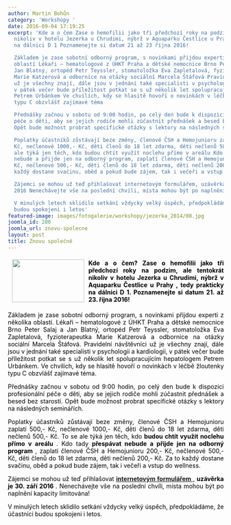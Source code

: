 ```yaml
---
author: Martin Bohůn
category: 'Workshopy '
date: 2016-09-04 17:19:25
excerpt: 'Kde a o čem Zase o hemofilii jako tři předchozí roky na podzim, ale tentokrát
  nikoliv v hotelu Jezerka u Chrudimi, nýbrž v Aquaparku Čestlice u Prahy, tedy prakticky
  na dálnici D 1 Poznamenejte si datum 21 až 23 října 2016!

  Základem je zase sobotní odborný program, s novinkami přijdou experti z několika
  oblastí Lékaři – hematologové z ÚHKT Praha a dětské nemocnice Brno Peter Salaj a
  Jan Blatný, ortopéd Petr Teyssler, stomatoložka Eva Zapletalová, fyzioterapeutka
  Marie Katzerová a odbornice na otázky sociální Marcela Štáfová Pravidelní návštěvníci
  už je všechny znají, dále jsou v jednání také specialisti v psychologii a kardiologii,
  v pátek večer bude příležitost potkat se s už několik let spolupracujícím hepatologem
  Petrem Urbánkem Ve chvílích, kdy se hlasitě hovoří o novinkách v léčbě žloutenky
  typu C obzvlášť zajímavé téma

  Přednášky začnou v sobotu od 9:00 hodin, po celý den bude k dispozici profesionální
  péče o děti, aby se jejich rodiče mohli zúčastnit přednášek a besed bez starostí
  Opět bude možnost probrat specifické otázky s lektory na následných seminářích

  Poplatky účastníků zůstávají beze změny, členové ČSH a Hemojunioru zaplatí 500,-
  Kč, nečlenové 1000,- Kč, děti členů do 18 let zdarma, děti nečlenů 500,- Kč To se
  ale týká jen těch, kdo budou chtít využít noclehu přímo v areálu Kdo tady přespávat
  nebude a přijde jen na odborný program, zaplatí členové ČSH a Hemojunioru 200,-
  Kč, nečlenové 500,- Kč, děti členů do 18 let zdarma, děti nečlenů 200,- Kč Za to
  každý dostane svačinu, oběd a pokud bude zájem, tak i večeři a vstup do wellness

  Zájemci se mohou už teď přihlašovat internetovým formulářem, uzávěrka je 30 září
  2016 Nenechávejte vše na poslední chvíli, místa mohou být po naplnění kapacity limitována!

  V minulých letech sklidilo setkání vždycky velký úspěch, předpokládáme, že účastníci
  budou spokojeni i letos'
featured-image: images/fotogalerie/workshopy/jezerka_2014/08.jpg
joomla_id: 280
joomla_url: znovu-spolecne
layout: post
title: Znovu společně
---
```


<h4 style="text-align: justify;">
 <span style="color: #000000;">
  <img border="0" height="100" src="{{ site.baseurl }}/images/fotogalerie/workshopy/jezerka_2014/08.jpg" style="float: left; margin-left: 10px; margin-right: 10px;" width="168"/>
  Kde a o čem? Zase o hemofilii jako tři předchozí roky na podzim, ale tentokrát nikoliv v hotelu Jezerka u Chrudimi, nýbrž v
  <strong>
   Aquaparku Čestlice u Prahy
  </strong>
  , tedy prakticky na dálnici D 1. Poznamenejte si datum
  <strong>
   21. až 23. října 2016!
  </strong>
 </span>
</h4>
<p style="text-align: justify;">
 <span style="color: #000000;">
  Základem je zase sobotní odborný program, s novinkami přijdou experti z několika oblastí. Lékaři – hematologové z ÚHKT Praha a dětské nemocnice Brno Peter Salaj a Jan Blatný, ortopéd Petr Teyssler, stomatoložka Eva Zapletalová, fyzioterapeutka Marie Katzerová a odbornice na otázky sociální Marcela Štáfová. Pravidelní návštěvníci už je všechny znají, dále jsou v jednání také specialisti v psychologii a kardiologii, v pátek večer bude příležitost potkat se s už několik let spolupracujícím hepatologem Petrem Urbánkem. Ve chvílích, kdy se hlasitě hovoří o novinkách v léčbě žloutenky typu C obzvlášť zajímavé téma.
 </span>
</p>
<p style="text-align: justify;">
 <span style="color: #000000;">
  Přednášky začnou v sobotu od 9:00 hodin, po celý den bude k dispozici profesionální péče o děti, aby se jejich rodiče mohli zúčastnit přednášek a besed bez starostí. Opět bude možnost probrat specifické otázky s lektory na následných seminářích.
 </span>
</p>
<p style="text-align: justify;">
 <span style="color: #000000;">
  Poplatky účastníků zůstávají beze změny, členové ČSH a Hemojunioru zaplatí 500,- Kč, nečlenové 1000,- Kč, děti členů do 18 let zdarma, děti nečlenů 500,- Kč. To se ale týká jen těch, kdo
  <strong>
   budou chtít využít noclehu přímo v areálu
  </strong>
  . Kdo tady
  <strong>
   přespávat nebude a přijde jen na odborný program
  </strong>
  , zaplatí členové ČSH a Hemojunioru 200,- Kč, nečlenové 500,- Kč, děti členů do 18 let zdarma, děti nečlenů 200,- Kč. Za to každý dostane svačinu, oběd a pokud bude zájem, tak i večeři a vstup do wellness.
 </span>
</p>
<p style="text-align: justify;">
 <span style="color: #000000;">
  Zájemci se mohou už teď přihlašovat
 </span>
 <a href="index.php/cs/?option=com_chronoforms&amp;chronoform=Deadline-tabor" target="_blank" title="Deadline">
  <strong>
   internetovým formulářem
  </strong>
 </a>
 ,
 <span style="color: #000000;">
  <strong>
   uzávěrka je 30. září 2016
  </strong>
  . Nenechávejte vše na poslední chvíli, místa mohou být po naplnění kapacity limitována!
 </span>
</p>
<p style="text-align: justify;">
 <span style="color: #000000;">
  V minulých letech sklidilo setkání vždycky velký úspěch, předpokládáme, že účastníci budou spokojeni i letos.
 </span>
</p>
